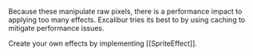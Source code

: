 Because these manipulate raw pixels, there is a performance impact to applying
too many effects. Excalibur tries its best to by using caching to mitigate
performance issues.

Create your own effects by implementing [[SpriteEffect]].
